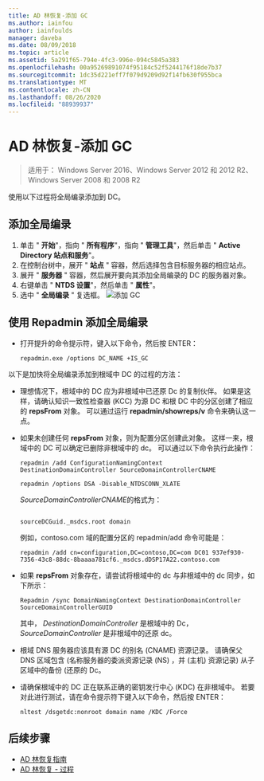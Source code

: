```yaml
---
title: AD 林恢复-添加 GC
ms.author: iainfou
author: iainfoulds
manager: daveba
ms.date: 08/09/2018
ms.topic: article
ms.assetid: 5a291f65-794e-4fc3-996e-094c5845a383
ms.openlocfilehash: 00a95269891074f95184c52f5244176f18de7b37
ms.sourcegitcommit: 1dc35d221eff7f079d9209d92f14fb630f955bca
ms.translationtype: MT
ms.contentlocale: zh-CN
ms.lasthandoff: 08/26/2020
ms.locfileid: "88939937"
---
```

# <a name="ad-forest-recovery---adding-the-gc"></a>AD 林恢复-添加 GC

>适用于： Windows Server 2016、Windows Server 2012 和 2012 R2、Windows Server 2008 和 2008 R2

使用以下过程将全局编录添加到 DC。

## <a name="to-add-the-global-catalog"></a>添加全局编录

1. 单击 " **开始**"，指向 " **所有程序**"，指向 " **管理工具**"，然后单击 " **Active Directory 站点和服务**"。
2. 在控制台树中，展开 " **站点** " 容器，然后选择包含目标服务器的相应站点。
3. 展开 " **服务器** " 容器，然后展开要向其添加全局编录的 DC 的服务器对象。
4. 右键单击 " **NTDS 设置**"，然后单击 " **属性**"。
5. 选中 " **全局编录** " 复选框。
![添加 GC](media/AD-Forest-Recovery-Add-GC/addgc1.png)

## <a name="to-add-the-global-catalog-using-repadmin"></a>使用 Repadmin 添加全局编录

- 打开提升的命令提示符，键入以下命令，然后按 ENTER：

   ```
   repadmin.exe /options DC_NAME +IS_GC
   ```

以下是加快将全局编录添加到根域中 DC 的过程的方法：

- 理想情况下，根域中的 DC 应为非根域中已还原 Dc 的复制伙伴。 如果是这样，请确认知识一致性检查器 (KCC) 为源 DC 和根 DC 中的分区创建了相应的 **repsFrom** 对象。 可以通过运行 **repadmin/showreps/v** 命令来确认这一点。

- 如果未创建任何 **repsFrom** 对象，则为配置分区创建此对象。 这样一来，根域中的 DC 可以确定已删除非根域中的 dc。 可以通过以下命令执行此操作：

   ```
   repadmin /add ConfigurationNamingContext DestinationDomainController SourceDomainControllerCNAME
   ```

   ```
   repadmin /options DSA -Disable_NTDSCONN_XLATE
   ```

   *SourceDomainControllerCNAME*的格式为：

   ```

   sourceDCGuid._msdcs.root domain
   ```

   例如，contoso.com 域的配置分区的 repadmin/add 命令可能是：

   ```
   repadmin /add cn=configuration,DC=contoso,DC=com DC01 937ef930-7356-43c8-88dc-8baaaa781cf6._msdcs.dDSP17A22.contoso.com
   ```

- 如果 **repsFrom** 对象存在，请尝试将根域中的 dc 与非根域中的 dc 同步，如下所示：

   ```
   Repadmin /sync DomainNamingContext DestinationDomainController SourceDomainControllerGUID
   ```

   其中， *DestinationDomainController* 是根域中的 Dc， *SourceDomainController* 是非根域中的还原 dc。

- 根域 DNS 服务器应该具有源 DC 的别名 (CNAME) 资源记录。 请确保父 DNS 区域包含 (名称服务器的委派资源记录 (NS) ，并 (主机) 资源记录) 从子区域中的备份 (还原的 Dc。
- 请确保根域中的 DC 正在联系正确的密钥发行中心 (KDC) 在非根域中。 若要对此进行测试，请在命令提示符下键入以下命令，然后按 ENTER：

   ```
   nltest /dsgetdc:nonroot domain name /KDC /Force
   ```

## <a name="next-steps"></a>后续步骤

- [AD 林恢复指南](AD-Forest-Recovery-Guide.md)
- [AD 林恢复 - 过程](AD-Forest-Recovery-Procedures.md)
